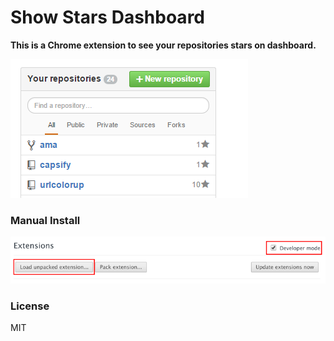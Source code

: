 # Show Stars Dashboard

**This is a Chrome extension to see your repositories stars on dashboard.**

![image](https://raw.githubusercontent.com/amitmerchant1990/show-stars-dashboard/master/images/demo.png)

### Manual Install

![image](https://raw.githubusercontent.com/amitmerchant1990/show-stars-dashboard/master/images/manual_load_extension.png)

### License

MIT


